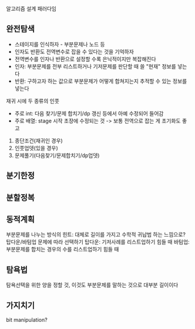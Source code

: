 


알고리즘 설계 패러다임


## 완전탐색

- 스테이지를 인식하자 - 부분문제나 노드 등
- 인자도 반환도 전역변수로 잡을 수 있다는 것을 기억하자
- 전역변수를 인자나 반환으로 설정할 수록 은닉적이지만 복잡해진다
- 인자: 부분문제를 전부 리스트하거나 기저문제를 판단할 때 쓸 "현재" 정보를 넣는다
- 반환: 구하고자 하는 값으로 부분문제가 어떻게 합쳐지는지 추적할 수 있는 정보를 넣는다

재귀 시에 두 종류의 인풋
- 주로 int: 다음 찾기/문제 합치기/dp 갱신 등에서 아예 수정되어 들어감
- 주로 배열: stage 시작 초장에 수정되는 것 -> 보통 전역으로 잡는 게 초기화도 좋고

1. 종단조건(재귀인 경우)
2. 인풋업뎃(있을 경우)
3. 문제풀기(다음찾기/문제합치기/dp업뎃)





## 분기한정
## 분할정복



## 동적계획

부분문제를 나누는 방식의 힌트: 대체로 길이를 가지고 수학적 귀납법 하는 느낌으로?
탑다운/바텀업 문제에 따라 선택하기
	탑다운: 기저사례를 리스트업하기 힘들 때
	바텀업: 부분문제를 합치는 경우의 수를 리스트업하기 힘들 때


## 탐욕법
탐욕선택을 위한 양을 정할 것, 이것도 부분문제를 말하는 것으로 대부분 길이이다



## 가지치기

bit manipulation?
